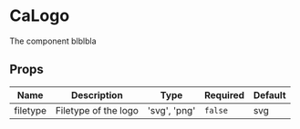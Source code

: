 # CaLogo

The component blblbla

## Props

<!-- @vuese:CaLogo:props:start -->
|Name|Description|Type|Required|Default|
|---|---|---|---|---|
|filetype|Filetype of the logo|'svg', 'png'|`false`|svg|

<!-- @vuese:CaLogo:props:end -->


